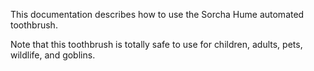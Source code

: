 This documentation describes how to use the Sorcha Hume automated toothbrush. 

Note that this toothbrush is totally safe to use for children, adults, pets, wildlife, and goblins.
